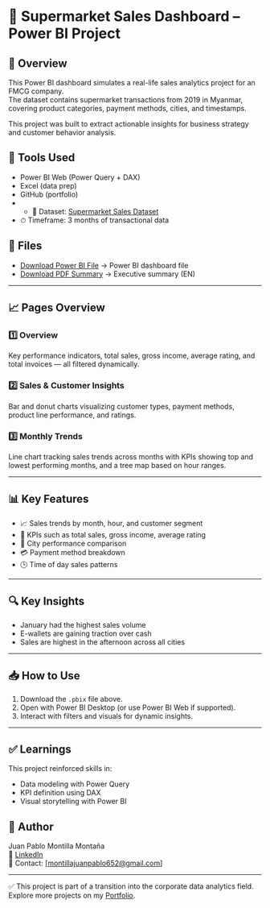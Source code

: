 # 🛒 Supermarket Sales Dashboard – Power BI Project

## 📘 Overview

This Power BI dashboard simulates a real-life sales analytics project for an FMCG company.  
The dataset contains supermarket transactions from 2019 in Myanmar, covering product categories, payment methods, cities, and timestamps.

This project was built to extract actionable insights for business strategy and customer behavior analysis.

## 🧰 Tools Used

- Power BI Web (Power Query + DAX)
- Excel (data prep)
- GitHub (portfolio)
- - 📁 Dataset: [Supermarket Sales Dataset](https://www.kaggle.com/datasets/aungpyaeap/supermarket-sales)
- ⏱ Timeframe: 3 months of transactional data

## 📄 Files

- [Download Power BI File](Proyecto%203%20BI%20(2).pbix) → Power BI dashboard file
- [Download PDF Summary](Supermarket_Sales_Dashboard_Summary.pdf) → Executive summary (EN)

---

## 📈 Pages Overview

### 1️⃣ Overview
Key performance indicators, total sales, gross income, average rating, and total invoices — all filtered dynamically.

### 2️⃣ Sales & Customer Insights
Bar and donut charts visualizing customer types, payment methods, product line performance, and ratings.

### 3️⃣ Monthly Trends
Line chart tracking sales trends across months with KPIs showing top and lowest performing months, and a tree map based on hour ranges.

---

## 📊 Key Features

- 📈 Sales trends by month, hour, and customer segment
- 🧾 KPIs such as total sales, gross income, average rating
- 📍 City performance comparison
- 💳 Payment method breakdown
- 🕒 Time of day sales patterns

---

## 🔍 Key Insights

- January had the highest sales volume
- E-wallets are gaining traction over cash
- Sales are highest in the afternoon across all cities

---

## 📥 How to Use

1. Download the `.pbix` file above.
2. Open with Power BI Desktop (or use Power BI Web if supported).
3. Interact with filters and visuals for dynamic insights.

---

## ✅ Learnings

This project reinforced skills in:
- Data modeling with Power Query
- KPI definition using DAX
- Visual storytelling with Power BI

## 👤 Author

Juan Pablo Montilla Montaña  
📍 [LinkedIn](https://www.linkedin.com/in/juanpablomontillam/)  
📧 Contact: [montillajuanpablo652@gmail.com]

---

✅ This project is part of a transition into the corporate data analytics field. Explore more projects on my [Portfolio](https://github.com/JuanPabloMon).

